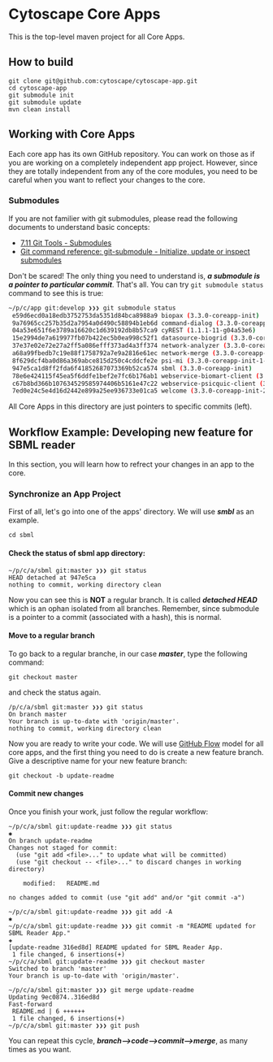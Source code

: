 # Cytoscape Core Apps

This is the top-level maven project for all Core Apps.

## How to build

```
git clone git@github.com:cytoscape/cytoscape-app.git
cd cytoscape-app
git submodule init
git submodule update
mvn clean install
```

## Working with Core Apps
Each core app has its own GitHub repository.  You can work on those as if you are working on a completely independent app project.  However, since they are totally independent from any of the core modules, you need to be careful when you want to reflect your changes to the core.

### Submodules
If you are not familier with git submodules, please read the following documents to understand basic concepts:

* [7.11 Git Tools - Submodules](https://git-scm.com/book/en/v2/Git-Tools-Submodules)  
* [Git command reference: git-submodule - Initialize, update or inspect submodules](http://git-scm.com/docs/git-submodule)

Don't be scared!  The only thing you need to understand is, ___a submodule is a pointer to particular commit___.  That's all.  You can try ```git submodule status``` command to see this is true:

```bash
~/p/c/app git:develop ❯❯❯ git submodule status
 e59d6ecd0a18edb3752753da5351d84bca8988a9 biopax (3.3.0-coreapp-init)
 9a76965cc257b35d2a7954a0d490c58894b1eb6d command-dialog (3.3.0-coreapp-init)
 04a53e651f6e3789a16620c1d639192db8b57ca9 cyREST (1.1.1-11-g04a53e6)
 15e2994de7a619977fb07b422ec5b0ea998c52f1 datasource-biogrid (3.3.0-coreapp-init)
 37e37e02e72e27a2ff5a086efff373ad4a3ff374 network-analyzer (3.3.0-coreapp-init-2-g37e37e0)
 a68a99fbedb7c19e88f1758792a7e9a2816e61ec network-merge (3.3.0-coreapp-init-2-ga68a99f)
 8f629dcf4ba0d86a369abce815d250c4cddcfe2e psi-mi (3.3.0-coreapp-init-1-g8f629dc)
 947e5ca1d8ff2fda6f41852687073369b52ca574 sbml (3.3.0-coreapp-init)
 78e6e424115f45ea5f6ddfe1bef2e7fc6b176ab1 webservice-biomart-client (3.3.0-coreapp-init)
 c67b8bd366b107634529585974406b5161e47c22 webservice-psicquic-client (3.3.0-coreapp-init)
 7ed0e24c5e4d16d2442e899a25ee936733e01ca5 welcome (3.3.0-coreapp-init-2-g7ed0e24)
```

All Core Apps in this directory are just pointers to specific commits (left).

## Workflow Example: Developing new feature for SBML reader
In this section, you will learn how to refrect your changes in an app to the core.


### Synchronize an App Project
First of all, let's go into one of the apps' directory.  We will use ___smbl___ as an example.

```
cd sbml
```

#### Check the status of sbml app directory:

```
~/p/c/a/sbml git:master ❯❯❯ git status
HEAD detached at 947e5ca
nothing to commit, working directory clean
```

Now you can see this is __NOT__ a regular branch.  It is called ___detached HEAD___ which is an ophan isolated from all branches.  Remember, since submodule is a pointer to a commit (associated with a hash), this is normal.


#### Move to a regular branch
To go back to a regular branche, in our case ___master___, type the following command:

```
git checkout master
```

and check the status again.

```
/p/c/a/sbml git:master ❯❯❯ git status
On branch master
Your branch is up-to-date with 'origin/master'.
nothing to commit, working directory clean
```

Now you are ready to write your code.  We will use [GitHub Flow](https://guides.github.com/introduction/flow/) model for all core apps, and the first thing you need to do is create a new feature branch.  Give a descriptive name for your new feature branch:

```
git checkout -b update-readme
```

#### Commit new changes
Once you finish your work, just follow the regular workflow:

```git
~/p/c/a/sbml git:update-readme ❯❯❯ git status                                                                                                                   ✱
On branch update-readme
Changes not staged for commit:
  (use "git add <file>..." to update what will be committed)
  (use "git checkout -- <file>..." to discard changes in working directory)

	modified:   README.md

no changes added to commit (use "git add" and/or "git commit -a")

~/p/c/a/sbml git:update-readme ❯❯❯ git add -A                                                                                                                   ✱
~/p/c/a/sbml git:update-readme ❯❯❯ git commit -m "README updated for SBML Reader App."                                                                          ✚
[update-readme 316ed8d] README updated for SBML Reader App.
 1 file changed, 6 insertions(+)
~/p/c/a/sbml git:update-readme ❯❯❯ git checkout master
Switched to branch 'master'
Your branch is up-to-date with 'origin/master'.

~/p/c/a/sbml git:master ❯❯❯ git merge update-readme
Updating 9ec0874..316ed8d
Fast-forward
 README.md | 6 ++++++
 1 file changed, 6 insertions(+)
~/p/c/a/sbml git:master ❯❯❯ git push
```

You can repeat this cycle, ___branch-->code-->commit-->merge___, as many times as you want.






